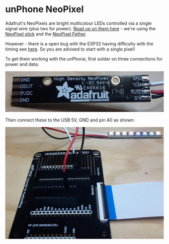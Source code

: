 unPhone NeoPixel
===

Adafruit's NeoPixels are bright multicolour LEDs controlled via a single
signal wire (plus two for power). [Read up on them
here](https://learn.adafruit.com/adafruit-neopixel-uberguide?view=all) - we're
using the [NeoPixel
stick](https://learn.adafruit.com/adafruit-neopixel-uberguide?view=all#neopixel-stick-7-1) and the [NeoPixel Fether](https://learn.adafruit.com/adafruit-neopixel-featherwing).

However - there is a open bug with the ESP32 having difficulty with the timing
see [here](https://github.com/adafruit/Adafruit_NeoPixel/issues/139). So you are advised to start with a single pixel!

To get them working with the unPhone, first solder on three connections for
power and data:

![Neopixel wired.](Neopixel_wired.jpg)

Then connect these to the USB 5V, GND and pin A0 as shown:

![Neopixel on expander](Neopixel_on_expander.jpg)
